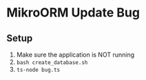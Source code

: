 # MikroORM Update Bug
## Setup
1. Make sure the application is NOT running
2. `bash create_database.sh`
3. `ts-node bug.ts`
